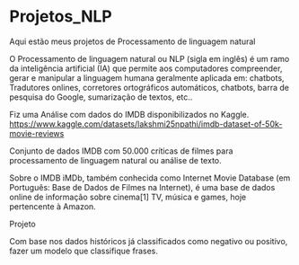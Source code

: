 # Projetos_NLP
Aqui estão meus projetos de Processamento de linguagem natural

O Processamento de linguagem natural ou NLP (sigla em inglês) é um ramo da inteligência artificial (IA) que permite aos computadores compreender, gerar e manipular a linguagem humana geralmente aplicada em: chatbots, Tradutores onlines, corretores ortográficos automáticos, chatbots, barra de pesquisa do Google, sumarização de textos, etc..

Fiz uma Análise com dados do IMDB disponibilizados no Kaggle.
https://www.kaggle.com/datasets/lakshmi25npathi/imdb-dataset-of-50k-movie-reviews

Conjunto de dados IMDB com 50.000 críticas de filmes para processamento de linguagem natural ou análise de texto.

Sobre o IMDB iMDb, também conhecida como Internet Movie Database (em Português: Base de Dados de Filmes na Internet), é uma base de dados online de informação sobre cinema[1] TV, música e games, hoje pertencente à Amazon.

Projeto

Com base nos dados históricos já classificados como negativo ou positivo, fazer um modelo que classifique frases.
